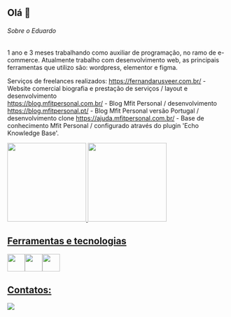 ## Olá 👋

###### Sobre o Eduardo
1 ano e 3 meses trabalhando como auxiliar de programação, no ramo de e-commerce. Atualmente trabalho com desenvolvimento web, as principais ferramentas que utilizo são:  wordpress, elementor e figma.

Serviços de freelances realizados: 
https://fernandarusveer.com.br/ - Website comercial biografia e prestação de serviços / layout e desenvolvimento
<br>https://blog.mfitpersonal.com.br/ - Blog Mfit Personal / desenvolvimento
<br>https://blog.mfitpersonal.pt/ - Blog Mfit Personal versão Portugal / desenvolvimento clone
https://ajuda.mfitpersonal.com.br/ - Base de conhecimento Mfit Personal / configurado através do plugin 'Echo Knowledge Base'.

<div>
<a href="https://github.com/MauricioKoop">
<img loading="lazy" height="180em" src="https://github-readme-stats.vercel.app/api/top-langs/?username=MauricioKoop&layout=compact&langs_count=7&theme=dracula"/>
<img loading="lazy" height="180em" src="https://github-readme-stats.vercel.app/api?username=MauricioKoop&show_icons=true&theme=dracula&include_all_commits=true&count_private=true"/>
</div>

## Ferramentas e tecnologias
<div style="display: flex;">
  <img loading="lazy" src="https://cdn.jsdelivr.net/gh/devicons/devicon/icons/git/git-original.svg" width="40" height="40"/>
  <img loading="lazy" src="https://cdn.jsdelivr.net/gh/devicons/devicon@latest/icons/javascript/javascript-original.svg" width="40" height="40"/>
  <img loading="lazy" src="https://cdn.jsdelivr.net/gh/devicons/devicon@latest/icons/css3/css3-original.svg" width="40" height="40"/>
</div>

## Contatos:

<div>
<a href="https://www.linkedin.com/in/Eduardo Cavichioli" target="_blank"><img loading="lazy" src="https://img.shields.io/badge/-LinkedIn-%230077B5?style=for-the-badge&logo=linkedin&logoColor=white" target="_blank"></a>   
</div>
